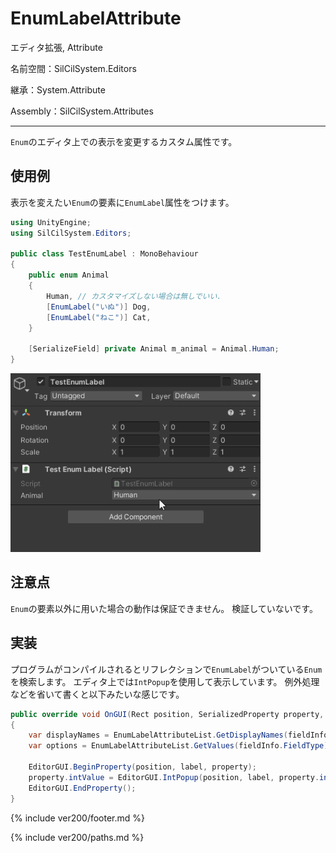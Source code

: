 # EnumLabelAttribute

エディタ拡張, Attribute

名前空間：SilCilSystem.Editors

継承：System.Attribute

Assembly：SilCilSystem.Attributes

---

`Enum`のエディタ上での表示を変更するカスタム属性です。

## 使用例

表示を変えたい`Enum`の要素に`EnumLabel`属性をつけます。

```cs
using UnityEngine;
using SilCilSystem.Editors;

public class TestEnumLabel : MonoBehaviour
{
    public enum Animal
    {
        Human, // カスタマイズしない場合は無しでいい.
        [EnumLabel("いぬ")] Dog,
        [EnumLabel("ねこ")] Cat,
    }

    [SerializeField] private Animal m_animal = Animal.Human;
}
```

![Enumの表示名を変更する][fig:EnumLabel]

## 注意点

`Enum`の要素以外に用いた場合の動作は保証できません。
検証していないです。

## 実装

プログラムがコンパイルされるとリフレクションで`EnumLabel`がついている`Enum`を検索します。
エディタ上では`IntPopup`を使用して表示しています。
例外処理などを省いて書くと以下みたいな感じです。

```cs
public override void OnGUI(Rect position, SerializedProperty property, GUIContent label)
{
    var displayNames = EnumLabelAttributeList.GetDisplayNames(fieldInfo.FieldType);
    var options = EnumLabelAttributeList.GetValues(fieldInfo.FieldType);

    EditorGUI.BeginProperty(position, label, property);
    property.intValue = EditorGUI.IntPopup(position, label, property.intValue, displayNames, options);
    EditorGUI.EndProperty();
}
```

<!--- footer --->

{% include ver200/footer.md %}

<!--- 参照 --->

{% include ver200/paths.md %}

<!--- 画像 --->

[fig:EnumLabel]: Figures/EnumLabel.gif
